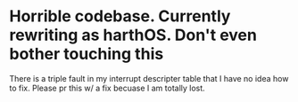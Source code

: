 # Horrible codebase. Currently rewriting as harthOS. Don't even bother touching this
There is a triple fault in my interrupt descripter table that I have no idea how to fix. Please pr this w/ a fix becuase I am totally lost.
